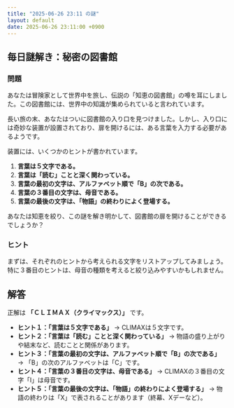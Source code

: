 ```yaml
---
title: "2025-06-26 23:11 の謎"
layout: default
date: 2025-06-26 23:11:00 +0900
---
```

## 毎日謎解き：秘密の図書館

### 問題

あなたは冒険家として世界中を旅し、伝説の「知恵の図書館」の噂を耳にしました。この図書館には、世界中の知識が集められていると言われています。

長い旅の末、あなたはついに図書館の入り口を見つけました。しかし、入り口には奇妙な装置が設置されており、扉を開けるには、ある言葉を入力する必要があるようです。

装置には、いくつかのヒントが書かれています。

1.  **言葉は５文字である。**
2.  **言葉は「読む」ことと深く関わっている。**
3.  **言葉の最初の文字は、アルファベット順で「B」の次である。**
4.  **言葉の３番目の文字は、母音である。**
5.  **言葉の最後の文字は、「物語」の終わりによく登場する。**

あなたは知恵を絞り、この謎を解き明かして、図書館の扉を開けることができるでしょうか？

### ヒント

まずは、それぞれのヒントから考えられる文字をリストアップしてみましょう。
特に３番目のヒントは、母音の種類を考えると絞り込みやすいかもしれません。

## 解答

正解は **「ＣＬＩＭＡＸ（クライマックス）」** です。

*   **ヒント１：「言葉は５文字である」** → CLIMAXは５文字です。
*   **ヒント２：「言葉は「読む」ことと深く関わっている」** → 物語の盛り上がりや結末など、読むことと関係があります。
*   **ヒント３：「言葉の最初の文字は、アルファベット順で「B」の次である」** → 「B」の次のアルファベットは「C」です。
*   **ヒント４：「言葉の３番目の文字は、母音である」** → CLIMAXの３番目の文字「I」は母音です。
*   **ヒント５：「言葉の最後の文字は、「物語」の終わりによく登場する」** → 物語の終わりは「X」で表されることがあります（終幕、Xデーなど）。
